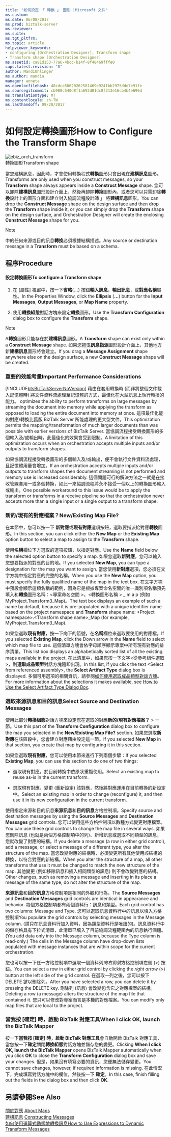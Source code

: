 ```yaml
---
title: "如何設定 「 轉換 」 圖形 |Microsoft 文件"
ms.custom: 
ms.date: 06/08/2017
ms.prod: biztalk-server
ms.reviewer: 
ms.suite: 
ms.tgt_pltfrm: 
ms.topic: article
helpviewer_keywords:
- configuring [Orchestration Designer], Transform shape
- Transform shape [Orchestration Designer]
ms.assetid: ca81d153-77a6-4bcc-b14f-8f48469fffe0
caps.latest.revision: "8"
author: MandiOhlinger
ms.author: mandia
manager: anneta
ms.openlocfilehash: 48cdca50620262581469e924fbb2975dde7e91fe
ms.sourcegitcommit: cb908c540d8f1a692d01dc8f313e16cb4b4e696d
ms.translationtype: MT
ms.contentlocale: zh-TW
ms.lasthandoff: 09/20/2017
---
```

# <a name="how-to-configure-the-transform-shape"></a><span data-ttu-id="928a1-102">如何設定轉換圖形</span><span class="sxs-lookup"><span data-stu-id="928a1-102">How to Configure the Transform Shape</span></span>
![](../core/media/ebiz-orch-transform.gif "ebiz_orch_transform")  
<span data-ttu-id="928a1-103">轉換圖形</span><span class="sxs-lookup"><span data-stu-id="928a1-103">Transform shape</span></span>  
  
 <span data-ttu-id="928a1-104">當您建構訊息，因此時，才會使用轉換程式**轉換**圖形只會出現在**建構訊息**圖形。</span><span class="sxs-lookup"><span data-stu-id="928a1-104">Transforms are only used when you construct messages, so your **Transform** shape always appears inside a **Construct Message** shape.</span></span> <span data-ttu-id="928a1-105">您可以卸除**建構訊息**圖形設計介面上，然後再卸除**轉換**圖形內，或者您可以只需卸除**轉換**設計上的圖形介面和建立封入協調流程設計師 」 將**建構訊息**圖形。</span><span class="sxs-lookup"><span data-stu-id="928a1-105">You can drop the **Construct Message** shape on the design surface and then drop the **Transform** shape inside it, or you can simply drop the **Transform** shape on the design surface, and Orchestration Designer will create the enclosing **Construct Message** shape for you.</span></span>  
  
> [!NOTE]
>  <span data-ttu-id="928a1-106">中的任何來源或目的訊息**轉換**必須根據結構描述。</span><span class="sxs-lookup"><span data-stu-id="928a1-106">Any source or destination message in a **Transform** must be based on a schema.</span></span>  
  
## <a name="procedure"></a><span data-ttu-id="928a1-107">程序</span><span class="sxs-lookup"><span data-stu-id="928a1-107">Procedure</span></span>  
  
#### <a name="to-configure-a-transform-shape"></a><span data-ttu-id="928a1-108">設定轉換圖形</span><span class="sxs-lookup"><span data-stu-id="928a1-108">To configure a Transform shape</span></span>  
  
1.  <span data-ttu-id="928a1-109">在 [屬性] 視窗中，按一下**省略**(**...**) 按鈕**輸入訊息**，**輸出訊息**，或**對應名稱**屬性。</span><span class="sxs-lookup"><span data-stu-id="928a1-109">In the Properties Window, click the **Ellipsis** (**...**) button for the **Input Messages**, **Output Messages**, or **Map Name** property.</span></span>  
  
2.  <span data-ttu-id="928a1-110">使用**轉換組態**對話方塊來設定**轉換**圖形。</span><span class="sxs-lookup"><span data-stu-id="928a1-110">Use the **Transform Configuration** dialog box to configure the **Transform** shape.</span></span>  
  
> [!NOTE]
>  <span data-ttu-id="928a1-111">A**轉換**圖形只能存在於**建構訊息**圖形。</span><span class="sxs-lookup"><span data-stu-id="928a1-111">A **Transform** shape can exist only within a **Construct Message** shape.</span></span> <span data-ttu-id="928a1-112">如果您拖曳**訊息指派**圖形設計介面上，其他地方新**建構訊息**圖形將會建立。</span><span class="sxs-lookup"><span data-stu-id="928a1-112">If you drag a **Message Assignment** shape anywhere else on the design surface, a new **Construct Message** shape will be created.</span></span>  
  
### <a name="important-performance-considerations"></a><span data-ttu-id="928a1-113">重要的效能考量</span><span class="sxs-lookup"><span data-stu-id="928a1-113">Important Performance Considerations</span></span>  
 [!INCLUDE[btsBizTalkServerNoVersion](../includes/btsbiztalkservernoversion-md.md)]<span data-ttu-id="928a1-114"> 藉由在套用轉換時 (而非將整個文件載入記憶體時) 將文件資料流處理至記憶體的方式，最佳化在大型訊息上執行轉換的能力。</span><span class="sxs-lookup"><span data-stu-id="928a1-114"> optimizes the ability to perform transforms on large messages by streaming the document into memory while applying the transform as opposed to loading the entire document into memory at once.</span></span> <span data-ttu-id="928a1-115">這項最佳化能夠對應/轉換比舊版 BizTalk Server 所能處理的更大型文件。</span><span class="sxs-lookup"><span data-stu-id="928a1-115">This optimization permits the mapping/transformation of much larger documents than was possible with earlier versions of BizTalk Server.</span></span> <span data-ttu-id="928a1-116">當協調流程接受轉換圖形的多個輸入及/或輸出時，此最佳化的效果會受到限制。</span><span class="sxs-lookup"><span data-stu-id="928a1-116">A limitation of this optimization occurs when an orchestration accepts multiple inputs and/or outputs to transform shapes.</span></span>  
  
 <span data-ttu-id="928a1-117">如果協調流程接受轉換圖形的多個輸入及/或輸出，便不會執行文件資料流處理，且記憶體用量會增加。</span><span class="sxs-lookup"><span data-stu-id="928a1-117">If an orchestration accepts multiple inputs and/or outputs to transform shapes then document streaming is not performed and memory use is increased considerably.</span></span> <span data-ttu-id="928a1-118">這個問題可行的解決方法之一就是在接收管線套用一或多個轉換，如此一來協調流程將永不接受一個以上的轉換圖形輸入或輸出。</span><span class="sxs-lookup"><span data-stu-id="928a1-118">One possible workaround to this issue would be to apply the transform or transforms in a receive pipeline so that the orchestration never accepts more than a single input or a single output to a transform shape.</span></span>  
  
### <a name="newexisting-map-file"></a><span data-ttu-id="928a1-119">新的/現有的對應檔案？</span><span class="sxs-lookup"><span data-stu-id="928a1-119">New/Existing Map File?</span></span>  
 <span data-ttu-id="928a1-120">在本節中，您可以按一下 **新對應**或**現有對應**選項按鈕，選取要指派給對應**轉換**圖形。</span><span class="sxs-lookup"><span data-stu-id="928a1-120">In this section, you can click either the **New Map** or the **Existing Map** option button to select a map to assign to the **Transform** shape.</span></span>  
  
 <span data-ttu-id="928a1-121">使用**名稱**欄位下方選取的選項按鈕，以指定對應。</span><span class="sxs-lookup"><span data-stu-id="928a1-121">Use the **Name** field below the selected option button to specify a map.</span></span> <span data-ttu-id="928a1-122">如果您選取**新對應**，您可以輸入您想要指派的對應的目的地。</span><span class="sxs-lookup"><span data-stu-id="928a1-122">If you selected **New Map**, you can type a designation for the map you want to assign.</span></span> <span data-ttu-id="928a1-123">當您使用**新對應**選項，您必須在文字方塊中指定對應的完整的名稱。</span><span class="sxs-lookup"><span data-stu-id="928a1-123">When you use the **New Map** option, you must specify the fully qualified name of the map in the text box.</span></span> <span data-ttu-id="928a1-124">在文字方塊中預設會顯示這類名稱的範例，因為它是根據專案命名空間的唯一識別項名稱預先填入和**轉換**圖形名稱：\<專案命名空間 >。\<轉換圖形名稱 > _ m a p (例如 MyProject.Transform3_Map)。</span><span class="sxs-lookup"><span data-stu-id="928a1-124">The text box displays an example of such a name by default, because it is pre-populated with a unique identifier name based on the project namespace and **Transform** shape name: \<Project namespace>.\<Transform shape name>_Map (for example, MyProject.Transform3_Map).</span></span>  
  
 <span data-ttu-id="928a1-125">如果您選取**現有對應**，按一下向下的箭號，在**名稱**欄位來選取要使用的對應檔。</span><span class="sxs-lookup"><span data-stu-id="928a1-125">If you selected **Existing Map**, click the Down arrow in the **Name** field to select which map file to use.</span></span> <span data-ttu-id="928a1-126">這個清單方塊會依字母順序顯示專案中所有現有對應的排序清單。</span><span class="sxs-lookup"><span data-stu-id="928a1-126">This list box displays an alphabetically sorted list of all the existing maps available in the project.</span></span> <span data-ttu-id="928a1-127">在此清單中，如果您按一下文字\<從參考組件選取 >，則**選取成品類型**對話方塊隨即出現。</span><span class="sxs-lookup"><span data-stu-id="928a1-127">In this list, if you click the text \<Select from referenced assembly>, the **Select Artifact Type** dialog box is displayed.</span></span> <span data-ttu-id="928a1-128">多個可用選項的相關資訊，請參閱[如何使用選取成品類型對話方塊](../core/how-to-use-the-select-artifact-type-dialog-box.md)。</span><span class="sxs-lookup"><span data-stu-id="928a1-128">For more information about the selections it makes available, see [How to Use the Select Artifact Type Dialog Box](../core/how-to-use-the-select-artifact-type-dialog-box.md).</span></span>  
  
### <a name="select-source-and-destination-messages"></a><span data-ttu-id="928a1-129">選取來源訊息和目的訊息</span><span class="sxs-lookup"><span data-stu-id="928a1-129">Select Source and Destination Messages</span></span>  
 <span data-ttu-id="928a1-130">使用此部分**轉換組態**對話方塊來設定您在選取的對應**新的/現有對應檔案？** > 一節。</span><span class="sxs-lookup"><span data-stu-id="928a1-130">Use this part of the **Transform Configuration** dialog box to configure the map you selected in the **New/Existing Map File?** section.</span></span> <span data-ttu-id="928a1-131">如果您選取**新對應**在該區段中，您會建立對應藉由設定這一節。</span><span class="sxs-lookup"><span data-stu-id="928a1-131">If you selected **New Map** in that section, you create that map by configuring it in this section.</span></span>  
  
 <span data-ttu-id="928a1-132">如果您選取**現有對應**，您可以使用本節來進行下列兩個步驟：</span><span class="sxs-lookup"><span data-stu-id="928a1-132">If you selected **Existing Map**, you can use this section to do one of two things:</span></span>  
  
-   <span data-ttu-id="928a1-133">選取現有對應，於目前轉換中依原狀重複使用。</span><span class="sxs-lookup"><span data-stu-id="928a1-133">Select an existing map to reuse as-is in the current transform.</span></span>  
  
-   <span data-ttu-id="928a1-134">選取現有對應，變更 (重新設定) 該對應，然後將對應運用在目前轉換的新設定中。</span><span class="sxs-lookup"><span data-stu-id="928a1-134">Select an existing map in order to change (reconfigure) it, and then use it in its new configuration in the current transform.</span></span>  
  
 <span data-ttu-id="928a1-135">使用指定來源和目的訊息**來源訊息**和**目的訊息**方格控制項。</span><span class="sxs-lookup"><span data-stu-id="928a1-135">Specify source and destination messages by using the **Source Messages** and **Destination Messages** grid controls.</span></span> <span data-ttu-id="928a1-136">您可以使用這些方格控制項以數種方式變更對應檔案。</span><span class="sxs-lookup"><span data-stu-id="928a1-136">You can use these grid controls to change the map file in several ways.</span></span> <span data-ttu-id="928a1-137">如果您刪除訊息 (也就是兩個方格控制項中的列)、新增訊息或選取不同類型的訊息，您就改變了對應的結構。</span><span class="sxs-lookup"><span data-stu-id="928a1-137">If you delete a message (a row in either grid control), add a message, or select a message of a different type, you alter the structure of the map.</span></span> <span data-ttu-id="928a1-138">當您改變對應的結構時，必須變更所有其他使用該結構的轉換，以符合對應的新結構。</span><span class="sxs-lookup"><span data-stu-id="928a1-138">When you alter the structure of a map, all other transforms that use it must be changed to match the new structure of the map.</span></span> <span data-ttu-id="928a1-139">其他變更 (例如移除訊息和插入相同類型的訊息) 則不會改變對應的結構。</span><span class="sxs-lookup"><span data-stu-id="928a1-139">Other changes, such as removing a message and inserting in its place a message of the same type, do not alter the structure of the map.</span></span>  
  
 <span data-ttu-id="928a1-140">**來源訊息**和**目的訊息**方格控制項是相同的外觀和行為。</span><span class="sxs-lookup"><span data-stu-id="928a1-140">The **Source Messages** and **Destination Messages** grid controls are identical in appearance and behavior.</span></span> <span data-ttu-id="928a1-141">每個方格控制項都有兩個資料行：訊息和類型。</span><span class="sxs-lookup"><span data-stu-id="928a1-141">Each grid control has two columns: Message and Type.</span></span> <span data-ttu-id="928a1-142">您可以選取訊息資料行中的訊息以填入方格控制項</span><span class="sxs-lookup"><span data-stu-id="928a1-142">You populate the grid controls by selecting messages in the Message column.</span></span> <span data-ttu-id="928a1-143">(請只在訊息資料行加入資料，因為類型資料行是唯讀的)。訊息資料行中的儲存格具有下拉式清單，此清單已填入了目前協調流程範圍內的訊息執行個體。</span><span class="sxs-lookup"><span data-stu-id="928a1-143">(You add data only into the Message column, because the Type column is read-only.) The cells in the Message column have drop-down lists populated with message instances that are within scope for the current orchestration.</span></span>  
  
 <span data-ttu-id="928a1-144">您也可以按一下任一方格控制項中選取一個資料列*向右箭號*方格控制項左側 (>) 按鈕。</span><span class="sxs-lookup"><span data-stu-id="928a1-144">You can select a row in either grid control by clicking the *right arrow* (>) button at the left side of the grid control.</span></span> <span data-ttu-id="928a1-145">在選取一列之後，您可以按下 DELETE 鍵以刪除列。</span><span class="sxs-lookup"><span data-stu-id="928a1-145">After you have selected a row, you can delete it by pressing the DELETE key.</span></span> <span data-ttu-id="928a1-146">刪除列 (訊息) 會改變包含它之對應檔案的結構。</span><span class="sxs-lookup"><span data-stu-id="928a1-146">Deleting a row (a message) alters the structure of the map file that contained it.</span></span> <span data-ttu-id="928a1-147">您只可以修改對專案而言是本機的對應檔案。</span><span class="sxs-lookup"><span data-stu-id="928a1-147">You can modify only map files that are local to the project.</span></span>  
  
### <a name="when-i-click-ok-launch-the-biztalk-mapper"></a><span data-ttu-id="928a1-148">當我按 [確定] 時，啟動 BizTalk 對應工具</span><span class="sxs-lookup"><span data-stu-id="928a1-148">When I click OK, launch the BizTalk Mapper</span></span>  
 <span data-ttu-id="928a1-149">按一下**當我按 [確定] 時，啟動 BizTalk 對應工具**會自動開啟 BizTalk 對應工具，當您按一下**確定**關閉**轉換組態**對話方塊並儲存您的變更。</span><span class="sxs-lookup"><span data-stu-id="928a1-149">Clicking **When I click OK, launch the BizTalk Mapper** opens BizTalk Mapper automatically when you click **OK** to close the **Transform Configuration** dialog box and save your changes.</span></span> <span data-ttu-id="928a1-150">但是，如果沒有填寫必要的資訊，您便無法儲存變更。</span><span class="sxs-lookup"><span data-stu-id="928a1-150">You cannot save changes, however, if required information is missing.</span></span> <span data-ttu-id="928a1-151">在此情況下，完成填寫對話方塊中的欄位，然後按一下 **確定**。</span><span class="sxs-lookup"><span data-stu-id="928a1-151">In this case, finish filling out the fields in the dialog box and then click **OK**.</span></span>  
  
## <a name="see-also"></a><span data-ttu-id="928a1-152">另請參閱</span><span class="sxs-lookup"><span data-stu-id="928a1-152">See Also</span></span>  
 <span data-ttu-id="928a1-153">[關於對應](../core/about-maps.md) </span><span class="sxs-lookup"><span data-stu-id="928a1-153">[About Maps](../core/about-maps.md) </span></span>  
 <span data-ttu-id="928a1-154">[建構訊息](../core/constructing-messages.md) </span><span class="sxs-lookup"><span data-stu-id="928a1-154">[Constructing Messages](../core/constructing-messages.md) </span></span>  
 [<span data-ttu-id="928a1-155">如何使用運算式動態地轉換訊息</span><span class="sxs-lookup"><span data-stu-id="928a1-155">How to Use Expressions to Dynamic Transform Messages</span></span>](../core/how-to-use-expressions-to-dynamic-transform-messages.md)